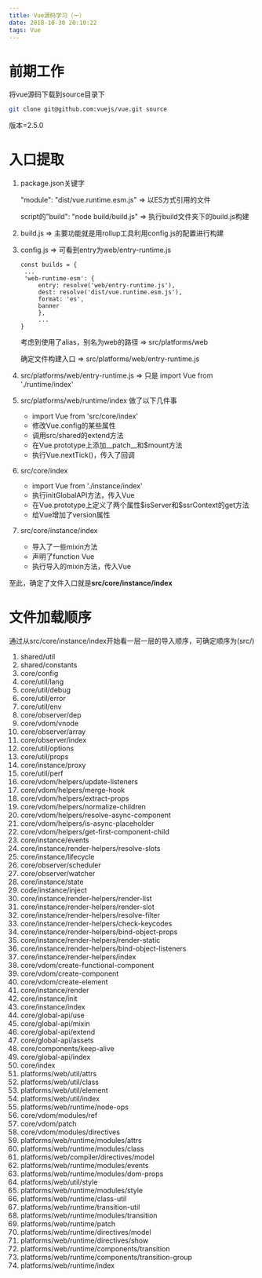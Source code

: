 ```yaml
---
title: Vue源码学习（一）
date: 2018-10-30 20:10:22
tags: Vue
---
```


# 前期工作

将vue源码下载到source目录下

```bash
git clone git@github.com:vuejs/vue.git source
```

版本=2.5.0

# 入口提取

1. package.json关键字

   "module": "dist/vue.runtime.esm.js" => 以ES方式引用的文件

   script的"build": "node build/build.js" => 执行build文件夹下的build.js构建

2. build.js => 主要功能就是用rollup工具利用config.js的配置进行构建

3. config.js => 可看到entry为web/entry-runtime.js

   ```
   const builds = {
   	...
   	'web-runtime-esm': {
       	entry: resolve('web/entry-runtime.js'),
       	dest: resolve('dist/vue.runtime.esm.js'),
       	format: 'es',
       	banner
     	},
     	...
   }
   ```

   考虑到使用了alias，别名为web的路径 => src/platforms/web

   确定文件构建入口 => src/platforms/web/entry-runtime.js

4. src/platforms/web/entry-runtime.js => 只是 import Vue from './runtime/index'

5. src/platforms/web/runtime/index 做了以下几件事

   - import Vue from 'src/core/index'
   - 修改Vue.config的某些属性
   - 调用src/shared的extend方法
   - 在Vue.prototype上添加\__patch__和$mount方法
   - 执行Vue.nextTick()，传入了回调

6. src/core/index

   - import Vue from './instance/index'
   - 执行initGlobalAPI方法，传入Vue
   - 在Vue.prototype上定义了两个属性\$isServer和\$ssrContext的get方法
   - 给Vue增加了version属性

7. src/core/instance/index

   - 导入了一些mixin方法
   - 声明了function Vue
   - 执行导入的mixin方法，传入Vue

至此，确定了文件入口就是**src/core/instance/index**

# 文件加载顺序

通过从src/core/instance/index开始看一层一层的导入顺序，可确定顺序为(src/)

1. shared/util
2. shared/constants
3. core/config
4. core/util/lang
5. core/util/debug
6. core/util/error
7. core/util/env
8. core/observer/dep
9. core/vdom/vnode
10. core/observer/array
11. core/observer/index
12. core/util/options
13. core/util/props
14. core/instance/proxy
15. core/util/perf
16. core/vdom/helpers/update-listeners
17. core/vdom/helpers/merge-hook
18. core/vdom/helpers/extract-props
19. core/vdom/helpers/normalize-children
20. core/vdom/helpers/resolve-async-component
21. core/vdom/helpers/is-async-placeholder
22. core/vdom/helpers/get-first-component-child
23. core/instance/events
24. core/instance/render-helpers/resolve-slots
25. core/instance/lifecycle
26. core/observer/scheduler
27. core/observer/watcher
28. core/instance/state
29. code/instance/inject
30. core/instance/render-helpers/render-list
31. core/instance/render-helpers/render-slot
32. core/instance/render-helpers/resolve-filter
33. core/instance/render-helpers/check-keycodes
34. core/instance/render-helpers/bind-object-props
35. core/instance/render-helpers/render-static
36. core/instance/render-helpers/bind-object-listeners
37. core/instance/render-helpers/index
38. core/vdom/create-functional-component
39. core/vdom/create-component
40. core/vdom/create-element
41. core/instance/render
42. core/instance/init
43. core/instance/index
44. core/global-api/use
45. core/global-api/mixin
46. core/global-api/extend
47. core/global-api/assets
48. core/components/keep-alive
49. core/global-api/index
50. core/index
51. platforms/web/util/attrs
52. platforms/web/util/class
53. platforms/web/util/element
54. platforms/web/util/index
55. platforms/web/runtime/node-ops
56. core/vdom/modules/ref
57. core/vdom/patch
58. core/vdom/modules/directives
59. platforms/web/runtime/modules/attrs
60. platforms/web/runtime/modules/class
61. platforms/web/compiler/directives/model
62. platforms/web/runtime/modules/events
63. platforms/web/runtime/modules/dom-props
64. platforms/web/util/style
65. platforms/web/runtime/modules/style
66. platforms/web/runtime/class-util
67. platforms/web/runtime/transition-util
68. platforms/web/runtime/modules/transition
69. platforms/web/runtime/patch
70. platforms/web/runtime/directives/model
71. platforms/web/runtime/directives/show
72. platforms/web/runtime/components/transition
73. platforms/web/runtime/components/transition-group
74. platforms/web/runtime/index

